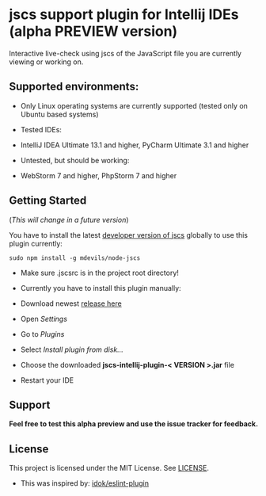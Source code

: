 # jscs support plugin for Intellij IDEs (alpha PREVIEW version)
Interactive live-check using jscs of the JavaScript file you are currently viewing or working on.
## Supported environments:
* Only Linux operating systems are currently supported (tested only on Ubuntu based systems)

* Tested IDEs:
 * IntelliJ IDEA Ultimate 13.1 and higher, PyCharm Ultimate 3.1 and higher
* Untested, but should be working:
 * WebStorm 7 and higher, PhpStorm 7 and higher


## Getting Started

(_This will change in a future version_)

You have to install the latest [developer version of jscs](https://github.com/mdevils/node-jscs) globally to use this plugin currently:

```sudo npm install -g mdevils/node-jscs```

* Make sure .jscsrc is in the project root directory!

* Currently you have to install this plugin manually: 

 * Download newest [release here](https://github.com/Pharb/jscs-intellij-plugin/releases)
 * Open _Settings_ 
 * Go to _Plugins_
 * Select _Install_ _plugin_ _from_ _disk..._
 * Choose the downloaded __jscs-intellij-plugin-< VERSION >.jar__ file
 * Restart your IDE

## Support
**Feel free to test this alpha preview and use the issue tracker for feedback.**


## License
This project is licensed under the MIT License. See [LICENSE](/LICENSE).


* This was inspired by: [idok/eslint-plugin](https://github.com/idok/eslint-plugin)
